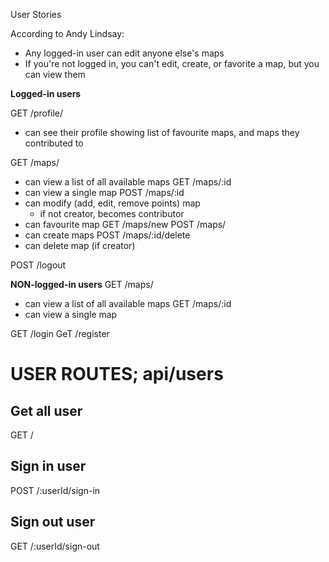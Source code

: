 User Stories

According to Andy Lindsay:

- Any logged-in user can edit anyone else's maps
- If you're not logged in, you can't edit, create, or favorite a map, but you can view them

**Logged-in users**

GET /profile/

- can see their profile showing list of favourite maps, and maps they contributed to

GET /maps/

- can view a list of all available maps
  GET /maps/:id
- can view a single map
  POST /maps/:id
- can modify (add, edit, remove points) map
  - if not creator, becomes contributor
- can favourite map
  GET /maps/new
  POST /maps/
- can create maps
  POST /maps/:id/delete
- can delete map (if creator)

POST /logout

**NON-logged-in users**
GET /maps/

- can view a list of all available maps
  GET /maps/:id
- can view a single map

GET /login
GeT /register

# USER ROUTES; api/users

## Get all user

GET /

## Sign in user

POST /:userId/sign-in

## Sign out user

GET /:userId/sign-out

